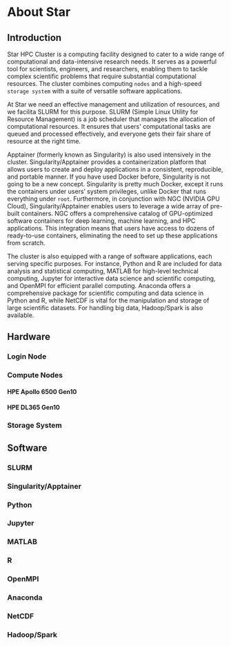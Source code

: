 # About Star

## Introduction

Star HPC Cluster is a computing facility designed to cater to a wide range of computational and data-intensive research needs. It serves as a powerful tool for scientists, engineers, and researchers, enabling them to tackle complex scientific problems that require substantial computational resources. The cluster combines computing `nodes` and a high-speed `storage system` with a suite of versatile software applications.

At Star we need an effective management and utilization of resources, and we facilita SLURM for this purpose. SLURM (Simple Linux Utility for Resource Management) is a job scheduler that manages the allocation of computational resources. It ensures that users' computational tasks are queued and processed effectively, and everyone gets their fair share of resource at the right time.

Apptainer (formerly known as Singularity) is also used intensively in the cluster. Singularity/Apptainer provides a containerization platform that allows users to create and deploy applications in a consistent, reproducible, and portable manner. If you have used Docker before, Singularity is not going to be a new concept. Singularity is pretty much Docker, except it runs the containers under users’ system privileges, unlike Docker that runs everything under `root`. Furthermore, in conjunction with NGC (NVIDIA GPU Cloud), Singularity/Apptainer enables users to leverage a wide array of pre-built containers. NGC offers a comprehensive catalog of GPU-optimized software containers for deep learning, machine learning, and HPC applications. This integration means that users have access to dozens of ready-to-use containers, eliminating the need to set up these applications from scratch.

The cluster is also equipped with a range of software applications, each serving specific purposes. For instance, Python and R are included for data analysis and statistical computing, MATLAB for high-level technical computing, Jupyter for interactive data science and scientific computing, and OpenMPI for efficient parallel computing. Anaconda offers a comprehensive package for scientific computing and data science in Python and R, while NetCDF is vital for the manipulation and storage of large scientific datasets. For handling big data, Hadoop/Spark is also available.

## Hardware

### Login Node

### Compute Nodes

#### HPE Apollo 6500 Gen10

#### HPE DL365 Gen10

### Storage System

## Software

### SLURM

### Singularity/Apptainer

### Python

### Jupyter

### MATLAB

### R

### OpenMPI

### Anaconda

### NetCDF

### Hadoop/Spark
